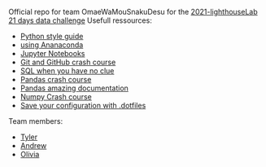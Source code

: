 Official repo for team OmaeWaMouSnakuDesu for the [2021-lighthouseLab 21 days data challenge](https://data-challenge.lighthouselabs.ca/)
Usefull ressources:
* [Python style guide](https://www.python.org/dev/peps/pep-0008/)
* [using Ananaconda](https://www.youtube.com/watch?v=YJC6ldI3hWk)
* [Jupyter Notebooks](https://www.youtube.com/watch?v=YJC6ldI3hWk)
* [Git and GitHub crash course](https://www.youtube.com/watch?v=YJC6ldI3hWk)
* [SQL when you have no clue](https://www.youtube.com/watch?v=nWeW3sCmD2k) 
* [Pandas crash course](https://www.youtube.com/watch?v=vmEHCJofslg)
* [Pandas amazing documentation](https://pandas.pydata.org/docs/reference/api/pandas.DataFrame.html?highlight=dataframe#pandas.DataFrame)
* [Numpy Crash course](https://www.youtube.com/watch?v=GB9ByFAIAH4)
* [Save your configuration with .dotfiles](https://www.youtube.com/watch?v=r_MpUP6aKiQ)

Team members:
* [Tyler](https://github.com/Rockastanski)
* [Andrew](https://github.com/AndrewJohnN)
* [Olivia](https://github.com/yjik122)
